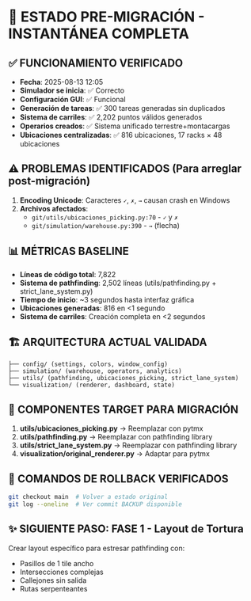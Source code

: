 # 📸 ESTADO PRE-MIGRACIÓN - INSTANTÁNEA COMPLETA

## ✅ **FUNCIONAMIENTO VERIFICADO**
- **Fecha**: 2025-08-13 12:05
- **Simulador se inicia**: ✅ Correcto
- **Configuración GUI**: ✅ Funcional
- **Generación de tareas**: ✅ 300 tareas generadas sin duplicados
- **Sistema de carriles**: ✅ 2,202 puntos válidos generados
- **Operarios creados**: ✅ Sistema unificado terrestre+montacargas
- **Ubicaciones centralizadas**: ✅ 816 ubicaciones, 17 racks × 48 ubicaciones

## ⚠️ **PROBLEMAS IDENTIFICADOS (Para arreglar post-migración)**
1. **Encoding Unicode**: Caracteres `✓`, `✗`, `→` causan crash en Windows
2. **Archivos afectados**:
   - `git/utils/ubicaciones_picking.py:70` - `✓` y `✗`
   - `git/simulation/warehouse.py:390` - `→` (flecha)

## 📊 **MÉTRICAS BASELINE**
- **Líneas de código total**: 7,822
- **Sistema de pathfinding**: 2,502 líneas (utils/pathfinding.py + strict_lane_system.py)
- **Tiempo de inicio**: ~3 segundos hasta interfaz gráfica
- **Ubicaciones generadas**: 816 en <1 segundo
- **Sistema de carriles**: Creación completa en <2 segundos

## 🏗️ **ARQUITECTURA ACTUAL VALIDADA**
```
├── config/ (settings, colors, window_config)
├── simulation/ (warehouse, operators, analytics)
├── utils/ (pathfinding, ubicaciones_picking, strict_lane_system)
└── visualization/ (renderer, dashboard, state)
```

## 🎯 **COMPONENTES TARGET PARA MIGRACIÓN**
1. **utils/ubicaciones_picking.py** → Reemplazar con pytmx
2. **utils/pathfinding.py** → Reemplazar con pathfinding library
3. **utils/strict_lane_system.py** → Reemplazar con pathfinding library
4. **visualization/original_renderer.py** → Adaptar para pytmx

## 🔧 **COMANDOS DE ROLLBACK VERIFICADOS**
```bash
git checkout main  # Volver a estado original
git log --oneline  # Ver commit BACKUP disponible
```

## ✨ **SIGUIENTE PASO**: FASE 1 - Layout de Tortura
Crear layout específico para estresar pathfinding con:
- Pasillos de 1 tile ancho
- Intersecciones complejas 
- Callejones sin salida
- Rutas serpenteantes